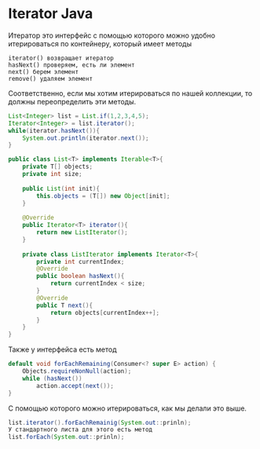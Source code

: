 # Iterator Java
Итератор это интерфейс с помощью которого можно удобно итерироваться по контейнеру, который имеет методы
```
iterator() возвращает итератор
hasNext() проверяем, есть ли элемент
next() берем элемент
remove() удаляем элемент
```

Соответственно, если мы хотим итерироваться по нашей коллекции, то должны переопределить эти методы.

```java
List<Integer> list = List.if(1,2,3,4,5);
Iterator<Integer> = list.iterator();
while(iterator.hasNext()){
	System.out.println(iterator.next());
}
```

```java
public class List<T> implements Iterable<T>{  
    private T[] objects;  
    private int size;  
  
    public List(int init){  
        this.objects = (T[]) new Object[init];  
    }  
  
    @Override  
    public Iterator<T> iterator(){  
        return new ListIterator();  
    }  
  
    private class ListIterator implements Iterator<T>{  
        private int currentIndex;  
        @Override  
        public boolean hasNext(){  
            return currentIndex < size;  
        }  
        @Override  
        public T next(){  
            return objects[currentIndex++];  
        }  
    }  
}
```

Также у интерфейса есть метод
```java
default void forEachRemaining(Consumer<? super E> action) {  
    Objects.requireNonNull(action);  
    while (hasNext())  
        action.accept(next());  
}
```

С помощью которого можно итерироваться, как мы делали это выше.

```java
list.iterator().forEachRemainig(System.out::prinln);
У стандартного листа для этого есть метод
list.forEach(System.out::prinln);
```
